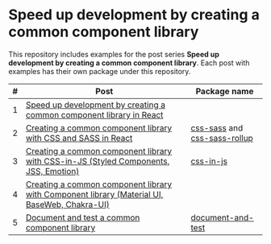 # Speed up development by creating a common component library

This repository includes examples for the post series **Speed up development by creating a common component library**.
Each post with examples has their own package under this repository.

| #   | Post                                                                                                                                                                                                                      | Package name                                                                                                                                                                                              |
| --- | ------------------------------------------------------------------------------------------------------------------------------------------------------------------------------------------------------------------------- | --------------------------------------------------------------------------------------------------------------------------------------------------------------------------------------------------------- |
| 1   | [Speed up development by creating a common component library in React](https://akirautio.com/blog/speed-up-development-by-creating-a-common-component-library-introduction)                                               |                                                                                                                                                                                                           |
| 2   | [Creating a common component library with CSS and SASS in React](https://akirautio.com/blog/creating-a-common-component-library-with-css-and-sass-in-react)                                                               | [css-sass](https://github.com/ARautio/common-components-post/tree/master/packages/css-sass) and [css-sass-rollup](https://github.com/ARautio/common-components-post/tree/master/packages/css-sass-rollup) |
| 3   | [ Creating a common component library with CSS-in-JS (Styled Components, JSS, Emotion) ](https://akirautio.com/blog/creating-a-common-component-library-with-css-in-js-styled-components-jss-emotion)                     | [css-in-js](https://github.com/ARautio/common-components-post/tree/master/packages/css-in-js)                                                                                                             |
| 4   | [ Creating a common component library with Component library (Material UI, BaseWeb, Chakra-UI) ](https://akirautio.com/blog/creating-a-common-component-library-with-the-component-library-material-ui-baseweb-chakra-ui) |                                                                                                                                                                                                           |
| 5   | [Document and test a common component library](https://akirautio.com/blog/document-and-test-a-common-component-design)                                                                                                    | [document-and-test](https://github.com/ARautio/common-components-post/tree/master/packages/document-and-test)                                                                                             |

